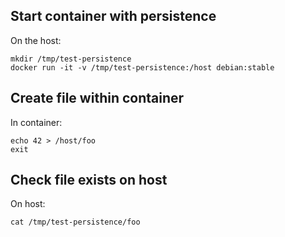 ## Start container with persistence

On the host:

```shell
mkdir /tmp/test-persistence
docker run -it -v /tmp/test-persistence:/host debian:stable
```

## Create file within container

In container:

```shell
echo 42 > /host/foo
exit
```

## Check file exists on host

On host:

```shell
cat /tmp/test-persistence/foo
```
